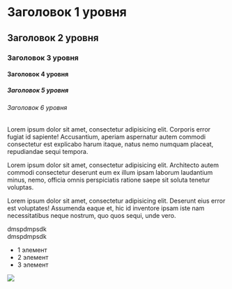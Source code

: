 <!doctype html>
<html lang="en">
<head>
    <link rel="stylesheet" href="styles.css">
    <meta charset="UTF-8">
    <meta name="viewport"
          content="width=device-width, user-scalable=no, initial-scale=1.0, maximum-scale=1.0, minimum-scale=1.0">
    <meta http-equiv="X-UA-Compatible" content="ie=edge">
    <title>Сайт</title>
</head>
<body>
<h1>Заголовок 1 уровня</h1>
<h2>Заголовок 2 уровня</h2>
<h3>Заголовок 3 уровня</h3>
<h4>Заголовок 4 уровня</h4>
<h5>Заголовок 5 уровня</h5>
<h6>Заголовок 6 уровня</h6>
<p class="p1">Lorem ipsum dolor sit amet, consectetur adipisicing elit. Corporis error fugiat id sapiente! Accusantium, aperiam aspernatur autem commodi consectetur est explicabo harum itaque, natus nemo numquam placeat, repudiandae sequi tempora.</p>
<p class="p2">Lorem ipsum dolor sit amet, consectetur adipisicing elit. Architecto autem commodi consectetur deserunt eum ex illum ipsam laborum laudantium minus, nemo, officia omnis perspiciatis ratione saepe sit soluta tenetur voluptas.</p>
<p class="p3">Lorem ipsum dolor sit amet, consectetur adipisicing elit. Deserunt eius error est voluptates! Assumenda eaque et, hic id inventore ipsam iste nam necessitatibus neque nostrum, quo quos sequi, unde vero.</p>
<div>
<span>dmspdmpsdk</span>
</div>
<div>
<span>dmspdmpsdk</span>
</div>
<ul>
    <li>1 элемент</li>
    <li>2 элемент</li>
    <li>3 элемент</li>
</ul>
<img src="https://www.sunny-cat.ru/datas/users/1-felina003.jpg">
</body>
</html>

